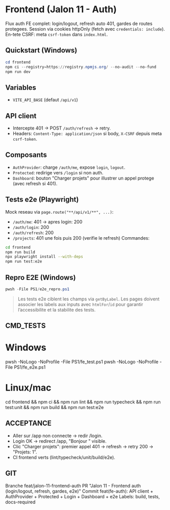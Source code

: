 # Frontend (Jalon 11 - Auth)

Flux auth FE complet: login/logout, refresh auto 401, gardes de routes protegees. Session via cookies httpOnly (fetch avec `credentials: include`). En-tete CSRF: meta `csrf-token` dans `index.html`.

## Quickstart (Windows)

```powershell
cd frontend
npm ci --registry=https://registry.npmjs.org/ --no-audit --no-fund
npm run dev
```

## Variables

* `VITE_API_BASE` (defaut `/api/v1`)

## API client

* Intercepte 401 -> POST `/auth/refresh` -> retry.
* Headers: `Content-Type: application/json` si body, `X-CSRF` depuis meta `csrf-token`.

## Composants

* `AuthProvider`: charge `/auth/me`, expose `login`, `logout`.
* `Protected`: redirige vers `/login` si non auth.
* `Dashboard`: bouton "Charger projets" pour illustrer un appel protege (avec refresh si 401).

## Tests e2e (Playwright)

Mock reseau via `page.route("**/api/v1/**", ...)`:

* `/auth/me`: 401 -> apres login: 200
* `/auth/login`: 200
* `/auth/refresh`: 200
* `/projects`: 401 une fois puis 200 (verifie le refresh)
  Commandes:

```bash
cd frontend
npm run build
npx playwright install --with-deps
npm run test:e2e
```

## Repro E2E (Windows)

```powershell
pwsh -File PS1/e2e_repro.ps1
```

> Les tests e2e ciblent les champs via `getByLabel`. Les pages doivent associer les labels aux inputs avec `htmlFor`/`id` pour garantir l’accessibilite et la stabilite des tests.

## CMD_TESTS

# Windows

pwsh -NoLogo -NoProfile -File PS1/fe_test.ps1
pwsh -NoLogo -NoProfile -File PS1/fe_e2e.ps1

# Linux/mac

cd frontend && npm ci && npm run lint && npm run typecheck && npm run test:unit && npm run build && npm run test:e2e

## ACCEPTANCE

* Aller sur /app non connecte -> redir /login.
* Login OK -> redirect /app, "Bonjour <email>" visible.
* Clic "Charger projets": premier appel 401 -> refresh -> retry 200 -> "Projets: 1".
* CI frontend verts (lint/typecheck/unit/build/e2e).

## GIT

Branche feat/jalon-11-frontend-auth
PR "Jalon 11 - Frontend auth (login/logout, refresh, gardes, e2e)"
Commit feat(fe-auth): API client + AuthProvider + Protected + Login + Dashboard + e2e
Labels: build, tests, docs-required
